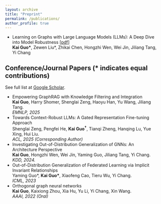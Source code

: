 ```yaml
---
layout: archive
title: "Preprint"
permalink: /publications/
author_profile: true
---
```


<ul>
  <li>
    Learning on Graphs with Large Language Models (LLMs): A Deep Dive into Model Robustness
    [<a href="https://arxiv.org/pdf/2407.12068">pdf</a>] <br />
    <b>Kai Guo*</b>, Zewen Liu*, Zhikai Chen, Hongzhi Wen, Wei Jin, Jiliang Tang, Yi Chang
  </li>
</ul>



## Conference/Journal Papers (* indicates equal contributions)

See full list at [Google Scholar](https://scholar.google.com/citations?user=v6jYru8AAAAJ&hl=zh-CN).

<!-- <ul>
<li>Investigating Out-of-Distribution Generalization of GNNs: An Architecture Perspective<br />
<b>Kai Guo</b>, Hongzhi Wen, Wei Jin, Yaming Guo, Jiliang Tang, Yi Chang.<br />		
<i>KDD, 2024.</i><br /></li>

<li>Breaking the Curse of Dimensional Collapse in Graph Contrastive Learning: A Whitening Perspective<br />
Yang Tao, <b>Kai Guo</b>, Yizhen Zheng, Shirui Pan, Xiaofeng Cao, Yi Chang<br />
<i>Information Sciences, 2023.</i><br /></li> 

<li>Taming Over-Smoothing Representation on Heterophilic Graphs<br />
<b>Kai Guo</b>, Xiaofeng Cao, Zhining Liu, Yi Chang.<br />
<i>Information Sciences, 2023.</i><br /></li>

<li>Out-of-Distribution Generalization of Federated Learning via Implicit Invariant Relationships<br />
Yaming Guo*, <b>Kai Guo*</b>, Xiaofeng Cao, Tieru Wu, Yi Chang.<br />
<i>ICML, 2023</i><br /></li>

<li>Orthogonal graph neural networks<br />
<b>Kai Guo</b>, Kaixiong Zhou, Xia Hu, Yu Li, Yi Chang, Xin Wang.<br />		
<i>AAAI, 2022.</i><br /></li>
</ul> -->

<ul>
<li>Empowering GraphRAG with Knowledge Filtering and Integration<br />
<b>Kai Guo</b>, Harry Shomer, Shenglai Zeng, Haoyu Han, Yu Wang, Jiliang Tang.<br />	
<i>EMNLP, 2025 </i><br /></li>

<li>Towards Context-Robust LLMs: A Gated Representation Fine-tuning Approach<br />
Shenglai Zeng, Pengfei He, <b>Kai Guo<sup>†</sup></b>, Tianqi Zheng, Hanqing Lu, Yue Xing, Hui Liu.<br />	
<i>ACL, 2025 (Corresponding Author)</i><br /></li>

<li>Investigating Out-of-Distribution Generalization of GNNs: An Architecture Perspective<br />
<b>Kai Guo</b>, Hongzhi Wen, Wei Jin, Yaming Guo, Jiliang Tang, Yi Chang.<br />		
<i>KDD, 2024.</i><br /></li>

<li>Out-of-Distribution Generalization of Federated Learning via Implicit Invariant Relationships<br />
Yaming Guo*, <b>Kai Guo*</b>, Xiaofeng Cao, Tieru Wu, Yi Chang.<br />
<i>ICML, 2023</i><br /></li>

<li>Orthogonal graph neural networks<br />
<b>Kai Guo</b>, Kaixiong Zhou, Xia Hu, Yu Li, Yi Chang, Xin Wang.<br />		
<i>AAAI, 2022 (Oral)</i><br /></li>
</ul>